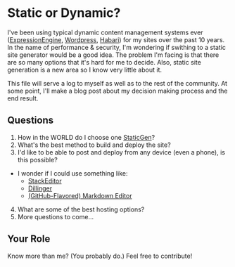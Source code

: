 # Static or Dynamic?
I've been using typical dynamic content management systems ever ([ExpressionEngine](https://ellislab.com/expressionengine), [Wordpress](https://wordpress.org/), [Habari](http://habariproject.org/en/)) for my sites over the past 10 years. In the name of performance & security, I'm wondering if swithing to a static site generator would be a good idea. The problem I'm facing is that there are so many options that it's hard for me to decide. Also, static site generation is a new area so I know very little about it.

This file will serve a log to myself as well as to the rest of the community. At some point, I'll make a blog post about my decision making process and the end result.

## Questions

1. How in the WORLD do I choose one [StaticGen](https://www.staticgen.com/)?
2. What's the best method to build and deploy the site?
3. I'd like to be able to post and deploy from any device (even a phone), is this possible?
  - I wonder if I could use something like:
    - [StackEditor](https://stackedit.io/)
    - [Dillinger](http://dillinger.io/)
    - [(GitHub-Flavored) Markdown Editor](http://jbt.github.io/markdown-editor/)
4. What are some of the best hosting options?
5. More questions to come...

## Your Role
Know more than me? (You probably do.) Feel free to contribute!
